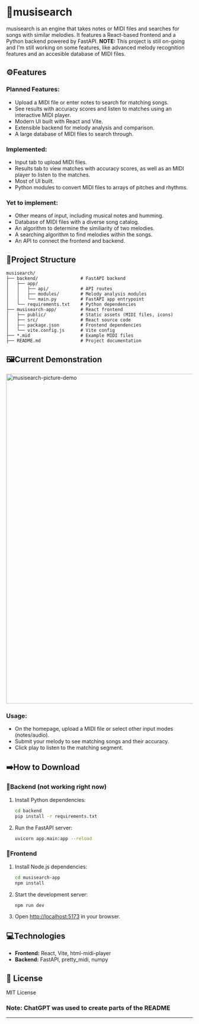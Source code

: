 # 🎵musisearch

musisearch is an engine that takes notes or MIDI files and searches for songs with similar melodies. It features a React-based frontend and a Python backend powered by FastAPI. 
**NOTE:** This project is still on-going and I'm still working on some features, like advanced melody recognition features and an accesible database of MIDI files.

## ⚙️Features
### Planned Features:
- Upload a MIDI file or enter notes to search for matching songs.
- See results with accuracy scores and listen to matches using an interactive MIDI player.
- Modern UI built with React and Vite.
- Extensible backend for melody analysis and comparison.
- A large database of MIDI files to search through.
### Implemented:
- Input tab to upload MIDI files.
- Results tab to view matches with accuracy scores, as well as an MIDI player to listen to the matches.
- Most of UI built.
- Python modules to convert MIDI files to arrays of pitches and rhythms.
### Yet to implement:
- Other means of input, including musical notes and humming.
- Database of MIDI files with a diverse song catalog.
- An algorithm to determine the similiarity of two melodies.
- A searching algorithm to find melodies within the songs.
- An API to connect the frontend and backend.
## 📂Project Structure
```
musisearch/
├── backend/                # FastAPI backend
│   ├── app/
│   │   ├── api/            # API routes
│   │   ├── modules/        # Melody analysis modules
│   │   └── main.py         # FastAPI app entrypoint
│   └── requirements.txt    # Python dependencies
├── musisearch-app/         # React frontend
│   ├── public/             # Static assets (MIDI files, icons)
│   ├── src/                # React source code
│   ├── package.json        # Frontend dependencies
│   └── vite.config.js      # Vite config
├── *.mid                   # Example MIDI files
├── README.md               # Project documentation
```

## 🖼️Current Demonstration
<img width="1127" height="889" alt="musisearch-picture-demo" src="https://github.com/user-attachments/assets/a9fc06ca-e8a6-4fd8-a733-50fd7e6f2e73"></img>
### Usage:
- On the homepage, upload a MIDI file or select other input modes (notes/audio).
- Submit your melody to see matching songs and their accuracy.
- Click play to listen to the matching segment.

## ➡️How to Download

### 🔌Backend (not working right now)

1. Install Python dependencies:
   ```sh
   cd backend
   pip install -r requirements.txt
   ```
2. Run the FastAPI server:
   ```sh
   uvicorn app.main:app --reload
   ```

### 🎨Frontend

1. Install Node.js dependencies:
   ```sh
   cd musisearch-app
   npm install
   ```
2. Start the development server:
   ```sh
   npm run dev
   ```
3. Open [http://localhost:5173](http://localhost:5173) in your browser.

## 💻Technologies

- **Frontend:** React, Vite, html-midi-player
- **Backend:** FastAPI, pretty_midi, numpy

## 📜 License

MIT License
### Note: ChatGPT was used to create parts of the README 
---

